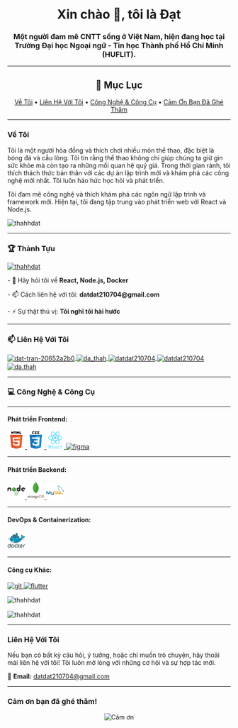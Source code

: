 <h1 align="center">Xin chào 👋, tôi là Đạt</h1>
<h3 align="center">Một người đam mê CNTT sống ở Việt Nam, hiện đang học tại Trường Đại học Ngoại ngữ - Tin học Thành phố Hồ Chí Minh (HUFLIT).</h3>

---

<h2 align="center">📑 Mục Lục</h2>
<p align="center">
  <a href="#về-tôi">Về Tôi</a> •
  <a href="#liên-hệ-với-tôi">Liên Hệ Với Tôi</a> •
  <a href="#công-nghệ--công-cụ">Công Nghệ & Công Cụ</a> •
  <a href="#cảm-ơn-bạn-đã-ghé-thăm">Cảm Ơn Bạn Đã Ghé Thăm</a>
</p>

---

<h3 align="left">Về Tôi</h3>
<p align="left">
  Tôi là một người hòa đồng và thích chơi nhiều môn thể thao, đặc biệt là bóng đá và cầu lông. Tôi tin rằng thể thao không chỉ giúp chúng ta giữ gìn sức khỏe mà còn tạo ra những mối quan hệ quý giá. Trong thời gian rảnh, tôi thích thách thức bản thân với các dự án lập trình mới và khám phá các công nghệ mới nhất. Tôi luôn háo hức học hỏi và phát triển.
</p>
<p align="left">
  Tôi đam mê công nghệ và thích khám phá các ngôn ngữ lập trình và framework mới. Hiện tại, tôi đang tập trung vào phát triển web với React và Node.js.
</p>

<p align="left">
  <img src="https://komarev.com/ghpvc/?username=thahhdat&label=Profile%20views&color=0e75b6&style=flat" alt="thahhdat" />
</p>

---

<h3 align="left">🏆 Thành Tựu</h3>
<p align="left">
  <a href="https://github.com/ryo-ma/github-profile-trophy">
    <img src="https://github-profile-trophy.vercel.app/?username=thahhdat" alt="thahhdat" />
  </a>
</p>

<p>- 💬 Hãy hỏi tôi về <strong>React, Node.js, Docker</strong></p>
<p>- 📫 Cách liên hệ với tôi: <strong>datdat210704@gmail.com</strong></p>
<p>- ⚡ Sự thật thú vị: <strong>Tôi nghĩ tôi hài hước</strong></p>

---

<h3 align="left">📫 Liên Hệ Với Tôi</h3>
<p align="left">
  <a href="https://linkedin.com/in/dat-tran-20652a2b0" target="blank">
    <img align="center" src="https://raw.githubusercontent.com/rahuldkjain/github-profile-readme-generator/master/src/images/icons/Social/linked-in-alt.svg" alt="dat-tran-20652a2b0" height="30" width="40" />
  </a>
  <a href="https://instagram.com/da_thah" target="blank">
    <img align="center" src="https://raw.githubusercontent.com/rahuldkjain/github-profile-readme-generator/master/src/images/icons/Social/instagram.svg" alt="da_thah" height="30" width="40" />
  </a>
  <a href="https://www.hackerrank.com/datdat210704" target="blank">
    <img align="center" src="https://raw.githubusercontent.com/rahuldkjain/github-profile-readme-generator/master/src/images/icons/Social/hackerrank.svg" alt="datdat210704" height="30" width="40" />
  </a>
  <a href="https://www.leetcode.com/datdat210704" target="blank">
    <img align="center" src="https://raw.githubusercontent.com/rahuldkjain/github-profile-readme-generator/master/src/images/icons/Social/leet-code.svg" alt="datdat210704" height="30" width="40" />
  </a>
  <a href="https://discord.gg/da.thah" target="blank">
    <img align="center" src="https://raw.githubusercontent.com/rahuldkjain/github-profile-readme-generator/master/src/images/icons/Social/discord.svg" alt="da.thah" height="30" width="40" />
  </a>
</p>

---

<h3 align="left">💻 Công Nghệ & Công Cụ</h3>

---

<h4 align="left">Phát triển Frontend:</h4>
<p align="left">
  <a href="https://www.w3.org/html/" target="_blank" rel="noreferrer"> 
    <img src="https://raw.githubusercontent.com/devicons/devicon/master/icons/html5/html5-original-wordmark.svg" alt="html5" width="40" height="40"/> 
  </a>
  <a href="https://www.w3schools.com/css/" target="_blank" rel="noreferrer"> 
    <img src="https://raw.githubusercontent.com/devicons/devicon/master/icons/css3/css3-original-wordmark.svg" alt="css3" width="40" height="40"/> 
  </a>
  <a href="https://reactjs.org/" target="_blank" rel="noreferrer"> 
    <img src="https://raw.githubusercontent.com/devicons/devicon/master/icons/react/react-original-wordmark.svg" alt="react" width="40" height="40"/> 
  </a>
  <a href="https://www.figma.com/" target="_blank" rel="noreferrer"> 
    <img src="https://www.vectorlogo.zone/logos/figma/figma-icon.svg" alt="figma" width="40" height="40"/> 
  </a>
</p>

---

<h4 align="left">Phát triển Backend:</h4>
<p align="left">
  <a href="https://nodejs.org" target="_blank" rel="noreferrer"> 
    <img src="https://raw.githubusercontent.com/devicons/devicon/master/icons/nodejs/nodejs-original-wordmark.svg" alt="nodejs" width="40" height="40"/> 
  </a>
  <a href="https://www.mongodb.com/" target="_blank" rel="noreferrer"> 
    <img src="https://raw.githubusercontent.com/devicons/devicon/master/icons/mongodb/mongodb-original-wordmark.svg" alt="mongodb" width="40" height="40"/> 
  </a>
  <a href="https://www.mysql.com/" target="_blank" rel="noreferrer"> 
    <img src="https://raw.githubusercontent.com/devicons/devicon/master/icons/mysql/mysql-original-wordmark.svg" alt="mysql" width="40" height="40"/> 
  </a>
</p>

---

<h4 align="left">DevOps & Containerization:</h4>
<p align="left">
  <a href="https://www.docker.com/" target="_blank" rel="noreferrer"> 
    <img src="https://raw.githubusercontent.com/devicons/devicon/master/icons/docker/docker-original-wordmark.svg" alt="docker" width="40" height="40"/> 
  </a>
</p>

---

<h4 align="left">Công cụ Khác:</h4>
<p align="left">
  <a href="https://git-scm.com/" target="_blank" rel="noreferrer"> 
    <img src="https://www.vectorlogo.zone/logos/git-scm/git-scm-icon.svg" alt="git" width="40" height="40"/> 
  </a>
  <a href="https://flutter.dev" target="_blank" rel="noreferrer"> 
    <img src="https://www.vectorlogo.zone/logos/flutterio/flutterio-icon.svg" alt="flutter" width="40" height="40"/> 
  </a>
</p>

<p>
  <img align="center" src="https://github-readme-stats.vercel.app/api/top-langs?username=thahhdat&show_icons=true&theme=radical&title_color=ffffff&text_color=ffffff&bg_color=b989e1&locale=en&layout=compact" alt="thahhdat" />
</p>

<p>
  <img align="center" src="https://github-readme-streak-stats.herokuapp.com/?user=thahhdat&theme=highcontrast" alt="thahhdat" />
</p>

---

<h3 align="left">Liên Hệ Với Tôi</h3>
<p align="left">
  Nếu bạn có bất kỳ câu hỏi, ý tưởng, hoặc chỉ muốn trò chuyện, hãy thoải mái liên hệ với tôi! Tôi luôn mở lòng với những cơ hội và sự hợp tác mới.
</p>
<p align="left">
  📧 <strong>Email:</strong> <a href="mailto:datdat210704@gmail.com">datdat210704@gmail.com</a>
</p>

---

<h3 align="left">Cảm ơn bạn đã ghé thăm!</h3>
<p align="center">
  <img src="https://media.giphy.com/media/uWlpPGquhGZNFzY90z/giphy.gif" width="480" height="350" alt="Cảm ơn" />
</p>
